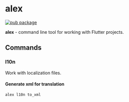 # alex

[![pub package](https://img.shields.io/pub/v/alex)](https://pub.dev/packages/alex)

**alex** - command line tool for working with Flutter projects.


## Commands

### l10n

Work with localization files.

#### Generate xml for translation

```
alex l10n to_xml
```
